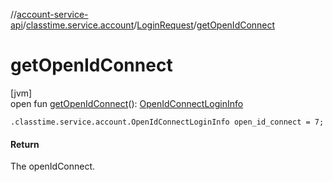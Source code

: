 //[account-service-api](../../../index.md)/[classtime.service.account](../index.md)/[LoginRequest](index.md)/[getOpenIdConnect](get-open-id-connect.md)

# getOpenIdConnect

[jvm]\
open fun [getOpenIdConnect](get-open-id-connect.md)(): [OpenIdConnectLoginInfo](../-open-id-connect-login-info/index.md)

`.classtime.service.account.OpenIdConnectLoginInfo open_id_connect = 7;`

#### Return

The openIdConnect.
